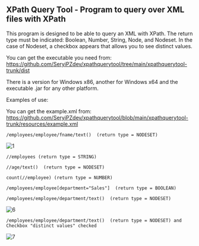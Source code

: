 XPath Query Tool - Program to query over XML files with XPath
---------------------------------------------------------------
This program is designed to be able to query an XML with XPath. The return type must be indicated: Boolean, Number, String, Node, and Nodeset. In the case of Nodeset, a checkbox appears that allows you to see distinct values.

You can get the executable you need from: https://github.com/SeryiPZdev/xpathquerytool/tree/main/xpathquerytool-trunk/dist

There is a version for Windows x86, another for Windows x64 and the executable .jar for any other platform.

Examples of use:

You can get the example.xml from: https://github.com/SeryiPZdev/xpathquerytool/blob/main/xpathquerytool-trunk/resources/example.xml
````
/employees/employee/fname/text()  (return type = NODESET)
````
![1](https://user-images.githubusercontent.com/93538515/139731873-6035ce88-9e41-45b4-ab03-1f49077ffcc2.jpg)
````
//employees (return type = STRING)
````
````
//age/text()  (return type = NODESET)
````
````
count(//employee) (return type = NUMBER)
````
````
/employees/employee[department="Sales"]  (return type = BOOLEAN)
````
````
/employees/employee/department/text()  (return type = NODESET)
````
![6](https://user-images.githubusercontent.com/93538515/139731950-7ea4032e-d768-4dfe-90f1-8af237b0bc22.jpg)
````
/employees/employee/department/text()  (return type = NODESET) and Checkbox "distinct values" checked
````
![7](https://user-images.githubusercontent.com/93538515/139731957-263d8a24-3fc2-4d3a-b701-2f871b19f482.jpg)
